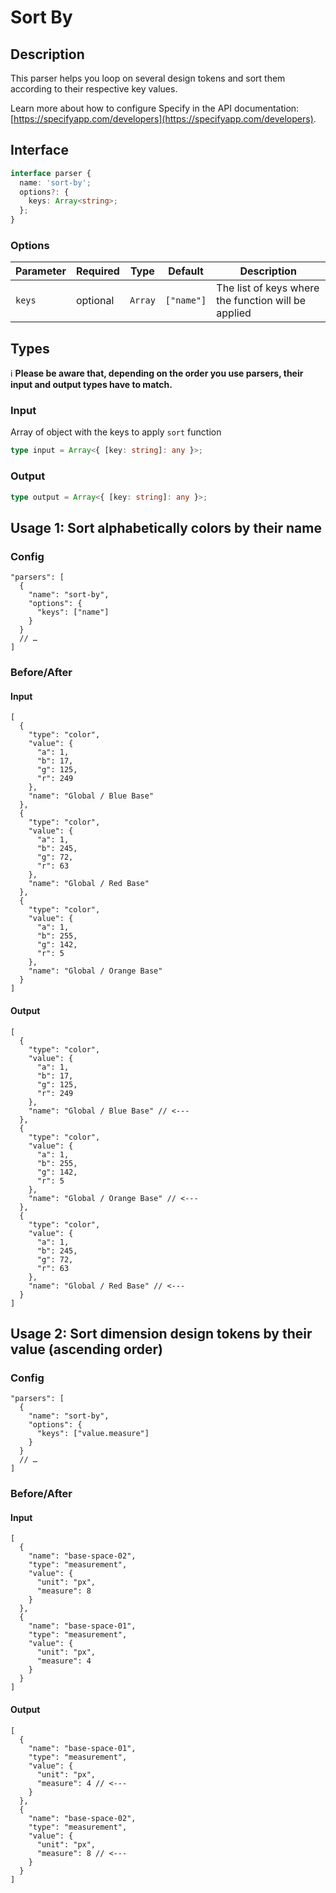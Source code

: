 # Sort By

## Description

This parser helps you loop on several design tokens and sort them according to their respective key values.

Learn more about how to configure Specify in the API documentation: [https://specifyapp.com/developers](https://specifyapp.com/developers).

## Interface

```ts
interface parser {
  name: 'sort-by';
  options?: {
    keys: Array<string>;
  };
}
```

### Options

| Parameter | Required | Type    | Default    | Description                                         |
| --------- | -------- | ------- | ---------- | --------------------------------------------------- |
| `keys`    | optional | `Array` | `["name"]` | The list of keys where the function will be applied |

## Types

ℹ️ **Please be aware that, depending on the order you use parsers, their input and output types have to match.**

### Input

Array of object with the keys to apply `sort` function

```ts
type input = Array<{ [key: string]: any }>;
```

### Output

```ts
type output = Array<{ [key: string]: any }>;
```

## Usage 1: Sort alphabetically colors by their name

### Config

```jsonc
"parsers": [
  {
    "name": "sort-by",
    "options": {
      "keys": ["name"]
    }
  }
  // …
]
```

### Before/After

#### Input

```jsonc
[
  {
    "type": "color",
    "value": {
      "a": 1,
      "b": 17,
      "g": 125,
      "r": 249
    },
    "name": "Global / Blue Base"
  },
  {
    "type": "color",
    "value": {
      "a": 1,
      "b": 245,
      "g": 72,
      "r": 63
    },
    "name": "Global / Red Base"
  },
  {
    "type": "color",
    "value": {
      "a": 1,
      "b": 255,
      "g": 142,
      "r": 5
    },
    "name": "Global / Orange Base"
  }
]
```

#### Output

```jsonc
[
  {
    "type": "color",
    "value": {
      "a": 1,
      "b": 17,
      "g": 125,
      "r": 249
    },
    "name": "Global / Blue Base" // <---
  },
  {
    "type": "color",
    "value": {
      "a": 1,
      "b": 255,
      "g": 142,
      "r": 5
    },
    "name": "Global / Orange Base" // <---
  },
  {
    "type": "color",
    "value": {
      "a": 1,
      "b": 245,
      "g": 72,
      "r": 63
    },
    "name": "Global / Red Base" // <---
  }
]
```

## Usage 2: Sort dimension design tokens by their value (ascending order)

### Config

```jsonc
"parsers": [
  {
    "name": "sort-by",
    "options": {
      "keys": ["value.measure"]
    }
  }
  // …
]
```

### Before/After

#### Input

```jsonc
[
  {
    "name": "base-space-02",
    "type": "measurement",
    "value": {
      "unit": "px",
      "measure": 8
    }
  },
  {
    "name": "base-space-01",
    "type": "measurement",
    "value": {
      "unit": "px",
      "measure": 4
    }
  }
]
```

#### Output

```jsonc
[
  {
    "name": "base-space-01",
    "type": "measurement",
    "value": {
      "unit": "px",
      "measure": 4 // <---
    }
  },
  {
    "name": "base-space-02",
    "type": "measurement",
    "value": {
      "unit": "px",
      "measure": 8 // <---
    }
  }
]
```

